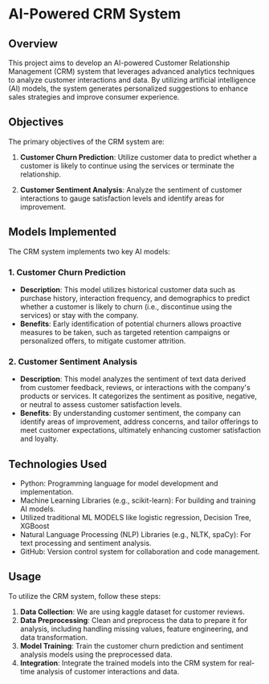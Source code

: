# AI-Powered CRM System

## Overview
This project aims to develop an AI-powered Customer Relationship Management (CRM) system that leverages advanced analytics techniques to analyze customer interactions and data. By utilizing artificial intelligence (AI) models, the system generates personalized suggestions to enhance sales strategies and improve consumer experience.

## Objectives
The primary objectives of the CRM system are:

1. **Customer Churn Prediction**: Utilize customer data to predict whether a customer is likely to continue using the services or terminate the relationship.

2. **Customer Sentiment Analysis**: Analyze the sentiment of customer interactions to gauge satisfaction levels and identify areas for improvement.

## Models Implemented
The CRM system implements two key AI models:

### 1. Customer Churn Prediction
- **Description**: This model utilizes historical customer data such as purchase history, interaction frequency, and demographics to predict whether a customer is likely to churn (i.e., discontinue using the services) or stay with the company.
- **Benefits**: Early identification of potential churners allows proactive measures to be taken, such as targeted retention campaigns or personalized offers, to mitigate customer attrition.

### 2. Customer Sentiment Analysis
- **Description**: This model analyzes the sentiment of text data derived from customer feedback, reviews, or interactions with the company's products or services. It categorizes the sentiment as positive, negative, or neutral to assess customer satisfaction levels.
- **Benefits**: By understanding customer sentiment, the company can identify areas of improvement, address concerns, and tailor offerings to meet customer expectations, ultimately enhancing customer satisfaction and loyalty.

## Technologies Used
- Python: Programming language for model development and implementation.
- Machine Learning Libraries (e.g., scikit-learn): For building and training AI models.
- Utilized traditional ML MODELS like logistic regression, Decision Tree, XGBoost 
- Natural Language Processing (NLP) Libraries (e.g., NLTK, spaCy): For text processing and sentiment analysis.
- GitHub: Version control system for collaboration and code management.

## Usage
To utilize the CRM system, follow these steps:

1. **Data Collection**: We are using kaggle dataset for customer reviews.
2. **Data Preprocessing**: Clean and preprocess the data to prepare it for analysis, including handling missing values, feature engineering, and data transformation.
3. **Model Training**: Train the customer churn prediction and sentiment analysis models using the preprocessed data.
4. **Integration**: Integrate the trained models into the CRM system for real-time analysis of customer interactions and data.



